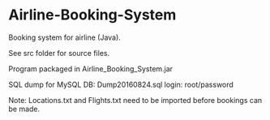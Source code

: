 # Airline-Booking-System
Booking system for airline (Java).

See src folder for source files.

Program packaged in Airline_Booking_System.jar

SQL dump for MySQL DB: Dump20160824.sql login: root/password

Note: Locations.txt and Flights.txt need to be imported before bookings can be made.


